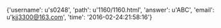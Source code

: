 {'username': u's0248', 'path': u'1160/1160.html', 'answer': u'ABC', 'email': u'kjj3300@163.com', 'time': '2016-02-24:21:58:16'}